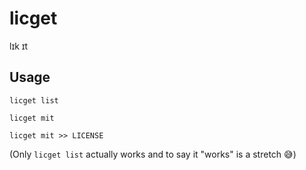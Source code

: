 # licget
lɪk ɪt

## Usage
`licget list`

`licget mit`

`licget mit >> LICENSE`

(Only `licget list` actually works and to say it "works" is a stretch 😅)

